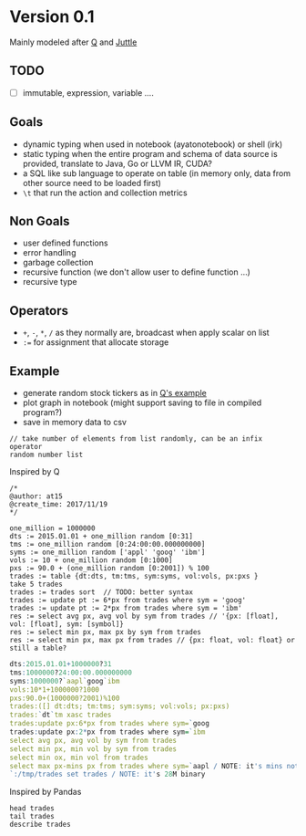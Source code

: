 # Version 0.1

Mainly modeled after [Q](http://code.kx.com/q/) and [Juttle](https://github.com/juttle/juttle)

## TODO

- [ ] immutable, expression, variable ....

## Goals

- dynamic typing when used in notebook (ayatonotebook) or shell (irk)
- static typing when the entire program and schema of data source is provided, translate to Java, Go or LLVM IR, CUDA?
- a SQL like sub language to operate on table (in memory only, data from other source need to be loaded first)
- `\t` that run the action and collection metrics

## Non Goals

- user defined functions
- error handling
- garbage collection
- recursive function (we don't allow user to define function ...)
- recursive type

## Operators

- `+`, `-`, `*`, `/` as they normally are, broadcast when apply scalar on list
- `:=` for assignment that allocate storage

## Example

- generate random stock tickers as in [Q's example](http://code.kx.com/q4m3/1_Q_Shock_and_Awe/#117-example-trades-table)
- plot graph in notebook (might support saving to file in compiled program?)
- save in memory data to csv

````reika
// take number of elements from list randomly, can be an infix operator
random number list
````

Inspired by Q

````reika
/*
@author: at15
@create_time: 2017/11/19
*/

one_million = 1000000
dts := 2015.01.01 + one_million random [0:31]
tms := one_million random [0:24:00:00.000000000]
syms := one_million random ['appl' 'goog' 'ibm']
vols := 10 + one_million random [0:1000]
pxs := 90.0 + (one_million random [0:2001]) % 100
trades := table {dt:dts, tm:tms, sym:syms, vol:vols, px:pxs }
take 5 trades
trades := trades sort  // TODO: better syntax
trades := update pt := 6*px from trades where sym = 'goog'
trades := update pt := 2*px from trades where sym = 'ibm'
res := select avg px, avg vol by sym from trades // '{px: [float], vol: [float], sym: [symbol]}
res := select min px, max px by sym from trades
res := select min px, max px from trades // {px: float, vol: float} or still a table?
````

````q
dts:2015.01.01+1000000?31
tms:1000000?24:00:00.000000000
syms:1000000?`aapl`goog`ibm
vols:10*1+1000000?1000
pxs:90.0+(1000000?2001)%100
trades:([] dt:dts; tm:tms; sym:syms; vol:vols; px:pxs)
trades:`dt`tm xasc trades
trades:update px:6*px from trades where sym=`goog
trades:update px:2*px from trades where sym=`ibm
select avg px, avg vol by sym from trades
select min px, min vol by sym from trades
select min ox, min vol from trades
select max px-mins px from trades where sym=`aapl / NOTE: it's mins not min
`:/tmp/trades set trades / NOTE: it's 28M binary
````

Inspired by Pandas

````reika
head trades
tail trades
describe trades
````